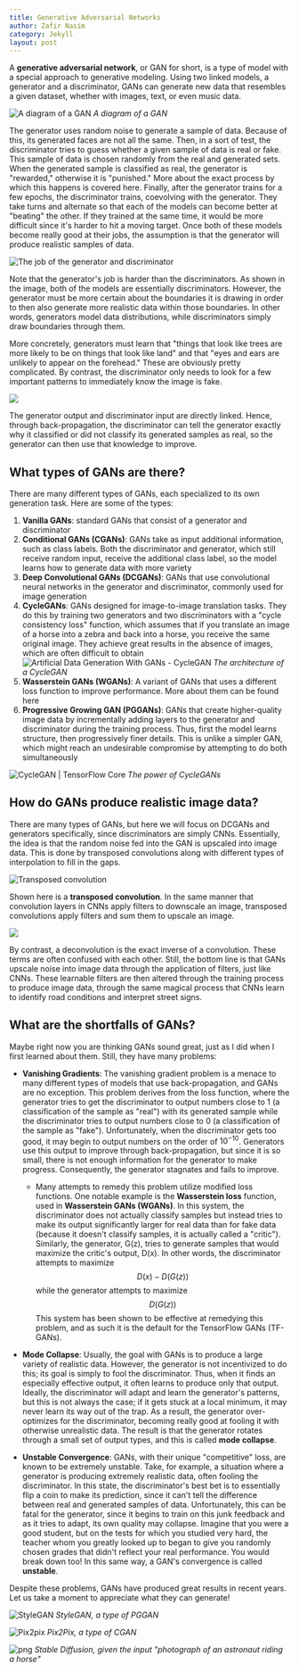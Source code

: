 ```yaml
---
title: Generative Adversarial Networks
author: Zafir Nasim
category: Jekyll
layout: post
---
```

A **generative adversarial network**, or GAN for short, is a type of model with a special approach to generative modeling. Using two linked models, a generator and a discriminator, GANs can generate new data that resembles a given dataset, whether with images, text, or even music data. 

![A diagram of a GAN](https://149695847.v2.pressablecdn.com/wp-content/uploads/2023/01/1_TKr1dtcNgJCA8uYY1OhmSg.png)
*A diagram of a GAN*

The generator uses random noise to generate a sample of data. Because of this, its generated faces are not all the same. Then, in a sort of test, the discriminator tries to guess whether a given sample of data is real or fake. This sample of data is chosen randomly from the real and generated sets. When the generated sample is classified as real, the generator is "rewarded," otherwise it is "punished." More about the exact process by which this happens is covered here. Finally, after the generator trains for a few epochs, the discriminator trains, coevolving with the generator. They take turns and alternate so that each of the models can become better at "beating" the other. If they trained at the same time, it would be more difficult since it's harder to hit a moving target. Once both of these models become really good at their jobs, the assumption is that the generator will produce realistic samples of data.

![The job of the generator and discriminator](https://developers.google.com/static/machine-learning/gan/images/generative_v_discriminative.png)

Note that the generator's job is harder than the discriminators. As shown in the image, both of the models are essentially discriminators. However, the generator must be more certain about the boundaries it is drawing in order to then also generate more realistic data within those boundaries. In other words, generators model data distributions, while discriminators simply draw boundaries through them.

More concretely, generators must learn that "things that look like trees are more likely to be on things that look like land" and that "eyes and ears are unlikely to appear on the forehead." These are obviously pretty complicated. By contrast, the discriminator only needs to look for a few important patterns to immediately know the image is fake.

![](https://cdn.analyticsvidhya.com/wp-content/uploads/2017/06/14204616/s1.jpg)

The generator output and discriminator input are directly linked. Hence, through back-propagation, the discriminator can tell the generator exactly why it classified or did not classify its generated samples as real, so the generator can then use that knowledge to improve.

## What types of GANs are there?

There are many different types of GANs, each specialized to its own generation task. Here are some of the types:
1. **Vanilla GANs**: standard GANs that consist of a generator and discriminator
2. **Conditional GANs (CGANs)**: GANs take as input additional information, such as class labels. Both the discriminator and generator, which still receive random input, receive the additional class label, so the model learns how to generate data with more variety
3. **Deep Convolutional GANs (DCGANs)**: GANs that use convolutional neural networks in the generator and discriminator, commonly used for image generation
4. **CycleGANs**: GANs designed for image-to-image translation tasks. They do this by training two generators and two discriminators with a "cycle consistency loss" function, which assumes that if you translate an image of a horse into a zebra and back into a horse, you receive the same original image. They achieve great results in the absence of images, which are often difficult to obtain![Artificial Data Generation With GANs - CycleGAN](https://cdn.neurosys.com/wp-content/uploads/2021/09/cyclegan_diagram_neurosys-1024x313.png) *The architecture of a CycleGAN*
5. **Wasserstein GANs (WGANs)**: A variant of GANs that uses a different loss function to improve performance. More about them can be found here
6. **Progressive Growing GAN (PGGANs)**: GANs that create higher-quality image data by incrementally adding layers to the generator and discriminator during the training process. Thus, first the model learns structure, then progressively finer details. This is unlike a simpler GAN, which might reach an undesirable compromise by attempting to do both simultaneously

![CycleGAN | TensorFlow Core](https://www.tensorflow.org/static/tutorials/generative/images/horse2zebra_1.png)
*The power of CycleGANs*

## How do GANs produce realistic image data?

There are many types of GANs, but here we will focus on DCGANs and generators specifically, since discriminators are simply CNNs. Essentially, the idea is that the random noise fed into the GAN is upscaled into image data. This is done by transposed convolutions along with different types of interpolation to fill in the gaps.

![Transposed convolution](https://d2l.ai/_images/trans_conv.svg)

Shown here is a **transposed convolution**. In the same manner that convolution layers in CNNs apply filters to downscale an image, transposed convolutions apply filters and sum them to upscale an image.

![](https://www.researchgate.net/publication/327007086/figure/fig1/AS:659361714147328@1534215491112/a-Illustration-of-convolution-and-deconvolution-and-b-illustration-of-padding-for.png)

By contrast, a deconvolution is the exact inverse of a convolution. These terms are often confused with each other. Still, the bottom line is that GANs upscale noise into image data through the application of filters, just like CNNs. These learnable filters are then altered through the training process to produce image data, through the same magical process that CNNs learn to identify road conditions and interpret street signs.


## What are the shortfalls of GANs?

Maybe right now you are thinking GANs sound great, just as I did when I first learned about them. Still, they have many problems:

- **Vanishing Gradients**: The vanishing gradient problem is a menace to many different types of models that use back-propagation, and GANs are no exception. This problem derives from the loss function, where the generator tries to get the discriminator to output numbers close to 1 (a classification of the sample as "real") with its generated sample while the discriminator tries to output numbers close to 0 (a classification of the sample as "fake"). Unfortunately, when the discriminator gets too good, it may begin to output numbers on the order of $10^{-10}$. Generators use this output to improve through back-propagation, but since it is so small, there is not enough information for the generator to make progress. Consequently, the generator stagnates and fails to improve.
	- Many attempts to remedy this problem utilize modified loss functions. One notable example is the **Wasserstein loss** function, used in **Wasserstein GANs (WGANs)**. In this system, the discriminator does not actually classify samples but instead tries to make its output significantly larger for real data than for fake data (because it doesn't classify samples, it is actually called a "critic"). Similarly, the generator, G(z), tries to generate samples that would maximize the critic's output, D(x). In other words, the discriminator attempts to maximize $$D(x)-D(G(z))$$ while the generator attempts to maximize $$D(G(z))$$ This system has been shown to be effective at remedying this problem, and as such it is the default for the TensorFlow GANs (TF-GANs).

- **Mode Collapse**: Usually, the goal with GANs is to produce a large variety of realistic data. However, the generator is not incentivized to do this; its goal is simply to fool the discriminator. Thus, when it finds an especially effective output, it often learns to produce only that output. Ideally, the discriminator will adapt and learn the generator's patterns, but this is not always the case; if it gets stuck at a local minimum, it may never learn its way out of the trap. As a result, the generator over-optimizes for the discriminator, becoming really good at fooling it with otherwise unrealistic data. The result is that the generator rotates through a small set of output types, and this is called **mode collapse**.

- **Unstable Convergence**: GANs, with their unique "competitive" loss, are known to be extremely unstable. Take, for example, a situation where a generator is producing extremely realistic data, often fooling the discriminator. In this state, the discriminator's best bet is to essentially flip a coin to make its prediction, since it can't tell the difference between real and generated samples of data. Unfortunately, this can be fatal for the generator, since it begins to train on this junk feedback and as it tries to adapt, its own quality may collapse. Imagine that you were a good student, but on the tests for which you studied very hard, the teacher whom you greatly looked up to began to give you randomly chosen grades that didn't reflect your real performance. You would break down too! In this same way, a GAN's convergence is called **unstable**.

Despite these problems, GANs have produced great results in recent years. Let us take a moment to appreciate what they can generate!

![StyleGAN](https://machinelearningmastery.com/wp-content/uploads/2019/06/Example-of-One-Set-of-Generated-Faces-Left-Adopting-the-Coarse-Style-of-Another-Set-of-Generated-Faces-Top.png)
*StyleGAN, a type of PGGAN*

![Pix2pix](https://www.tensorflow.org/images/gan/pix2pix_2.png)
*Pix2Pix, a type of CGAN*

![png](https://www.tensorflow.org/static/tutorials/generative/generate_images_with_stable_diffusion_files/output_twYIlD1hojeI_1.png)
*Stable Diffusion, given the input "photograph of an astronaut riding a horse"*